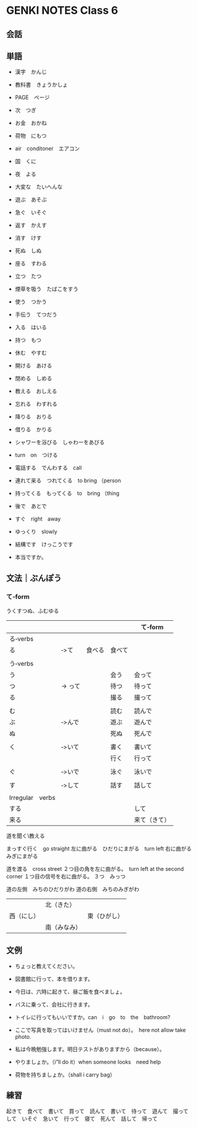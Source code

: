 # GENKI NOTES Class 6

## 会話

## 単語

- 漢字　かんじ
- 教科書　きょうかしょ
- PAGE　ページ
- 次　つぎ
- お金　おかね
- 荷物　にもつ
- air　conditoner　エアコン
- 国　くに
- 夜　よる

- 大変な　たいへんな

- 遊ぶ　あそぶ
- 急ぐ　いそぐ
- 返す　かえす
- 消す　けす
- 死ぬ　しぬ
- 座る　すわる
- 立つ　たつ
- 煙草を吸う　たばこをすう
- 使う　つかう
- 手伝う　てつだう
- 入る　はいる
- 持つ　もつ
- 休む　やすむ

- 開ける　あける
- 閉める　しめる
- 教える　おしえる
- 忘れる　わすれる
- 降りる　おりる
- 借りる　かりる
- シャワーを浴びる　しゃわーをあびる
- turn　on　つける

- 電話する　でんわする　call
- 連れて来る　つれてくる　to bring （person
- 持ってくる　もってくる　to　bring （thing

- 後で　あとで
- すぐ　right　away
- ゆっくり　slowly
- 結構です　けっこうです
- 本当ですか。

## 文法｜ぶんぽう

### て‐form

うくすつぬ、ふむゆる

|||||て‐form|
|-|-|-|-|-|
|る‐verbs|||||
|る|‐>て|食べる|食べて||
||||||
|う‐verbs|||||
|う|||会う|会って|
|つ| -> って||待つ|待って|
|る|||撮る|撮って|
||||||
|む|||読む|読んで|
|ぶ|‐>んで||遊ぶ|遊んで|
|ぬ|||死ぬ|死んで|
||||||
|く|‐>いて||書く|書いて|
||||行く|行って|
||||||
|ぐ|‐>いで||泳ぐ|泳いで|
||||||
|す|‐>して||話す|話して|
||||||
|Irregular　verbs|||||
|する||||して|
|来る||||来て（きて）|

道を聞く\教える

まっすぐ行く　go straight
左に曲がる　ひだりにまがる　turn left
右に曲がる　みぎにまがる

道を渡る　cross street
２つ目の角を左に曲がる。　turn left at the second corner
１つ目の信号を右に曲がる。
３つ　みっつ

道の左側　みちのひだりがわ
道の右側　みちのみぎがわ

||||
|-|-|-|
||北（きた）||
|西（にし）||東（ひがし）|
||南（みなみ）||

## 文例

- ちょっと教えてください。

- 図書館に行って、本を借ります。
- 今日は、六時に起きて、昼ご飯を食べましょ。
- バスに乗って、会社に行きます。

- トイレに行ってもいいですか。can　i　go　to　the　bathroom?

- ここで写真を取ってはいけません（must not do）。　here not allow take photo.

- 私は今晩勉強します。明日テストがありますから（because）。

- やりましょか。（i”ll do it）when someone looks　need help

- 荷物を持ちましょか。（shall i carry bag）

## 練習

起きて　食べて　書いて　買って　読んて　書いて　待って　遊んて　撮って　して　いそぐ　急いて　行って　寝て　死んて　話して　帰って
